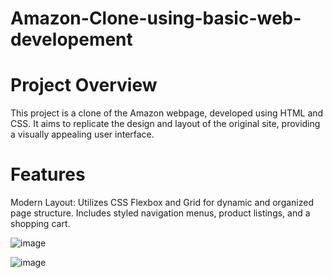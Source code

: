 # Amazon-Clone-using-basic-web-developement

# Project Overview
This project is a clone of the Amazon webpage, developed using HTML and CSS. It aims to replicate the design and layout of the original site, providing a visually appealing user interface.
# Features
Modern Layout: Utilizes CSS Flexbox and Grid for dynamic and organized page structure.
Includes styled navigation menus, product listings, and a shopping cart.


![image](https://github.com/aviralsaxena1104/Amazon-Clone-using-basic-web-developement/assets/122203395/1bccc416-111f-408e-84c3-afaa4c8dcf3a)

![image](https://github.com/aviralsaxena1104/Amazon-Clone-using-basic-web-developement/assets/122203395/09d7d961-af40-4504-be5b-bfa0e1786dbc)

